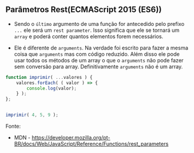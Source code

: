 ## Parâmetros Rest(ECMAScript 2015 (ES6))

* Sendo o `último` argumento de uma função for antecedido pelo prefixo `...` ele será um `rest parameter`. Isso significa
que ele se tornará um `array` e poderá conter quantos elementos forem necessários.  

* Ele é diferente de `arguments`.
Na verdade foi escrito para fazer a mesma coisa que `arguments` mas com código reduzido.
Além disso ele pode usar todos os métodos de um array o que o `arguments` não pode fazer sem conversão para array. Definitivamente `arguments` não é um array.

```js
function imprimir( ...valores ) {
    valores.forEach( ( valor ) => {
        console.log(valor);
    } );
};


imprimir( 4, 5, 9 );
```


Fonte:

* MDN - https://developer.mozilla.org/pt-BR/docs/Web/JavaScript/Reference/Functions/rest_parameters
